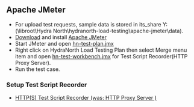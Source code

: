 ## Apache JMeter

* For upload test requests, sample data is stored in its_share Y:(\\libroot\Hydra North\hydranorth-load-testing\apache-jmeter\data).
* [Download](http://jmeter.apache.org/download_jmeter.cgi) and install [Apache JMeter](http://jmeter.apache.org/)
* Start JMeter and open [hn-test-plan.jmx](./plan/hn-test-plan.jmx)
* Right click on HydraNorth Load Testing Plan then select Merge menu item and open [hn-test-workbench.jmx](./plan/hn-test-workbench.jmx) for Test Script Recorder(HTTP Proxy Server).
* Run the test case. 

### Setup Test Script Recorder

* [HTTP(S) Test Script Recorder (was: HTTP Proxy Server )](http://jmeter.apache.org/usermanual/component_reference.html)


